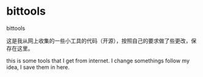bittools
========

bittools


这是我从网上收集的一些小工具的代码（开源），按照自己的要求做了些更改，保存在这里。


this is some tools that I get from internet. I change somethings follow my idea, I save them in here.
